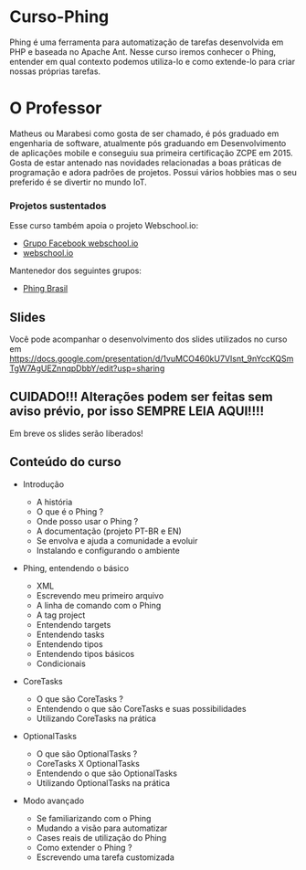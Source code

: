 # Curso-Phing

Phing é uma ferramenta para automatização de tarefas desenvolvida em PHP e baseada no Apache Ant. Nesse curso iremos conhecer o Phing, entender em qual contexto podemos utiliza-lo e como extende-lo para criar nossas próprias tarefas.

# O Professor

Matheus ou Marabesi como gosta de ser chamado, é pós graduado em engenharia de software, atualmente pós graduando em Desenvolvimento de aplicações mobile e conseguiu sua primeira certificação ZCPE em 2015. Gosta de estar antenado nas novidades relacionadas a boas práticas de programação e adora padrões de projetos. Possui vários hobbies mas o seu preferido é se divertir no mundo IoT.

### Projetos sustentados

Esse curso também apoia o projeto Webschool.io:

* [Grupo Facebook webschool.io](https://www.facebook.com/webschool.io)
* [webschool.io](https://github.com/Webschool-io)

Mantenedor dos seguintes grupos:

* [Phing Brasil](https://www.facebook.com/groups/phingbrasil)

## Slides

Você pode acompanhar o desenvolvimento dos slides utilizados no curso em https://docs.google.com/presentation/d/1vuMCO460kU7VIsnt_9nYccKQSmTgW7AgUEZnnqpDbbY/edit?usp=sharing

## **CUIDADO!!! Alterações podem ser feitas sem aviso prévio, por isso SEMPRE LEIA AQUI!!!!**

Em breve os slides serão liberados!

## Conteúdo do curso

- Introdução
    - A história
    - O que é o Phing ?
    - Onde posso usar o Phing ?
    - A documentação (projeto PT-BR e EN)
    - Se envolva e ajuda a comunidade a evoluir
    - Instalando e configurando o ambiente
    
- Phing, entendendo o básico
    - XML
    - Escrevendo meu primeiro arquivo
    - A linha de comando com o Phing
    - A tag project
    - Entendendo targets
    - Entendendo tasks
    - Entendendo tipos
    - Entendendo tipos básicos
    - Condicionais
    
- CoreTasks
    - O que são CoreTasks ?
    - Entendendo o que são CoreTasks e suas possibilidades
    - Utilizando CoreTasks na prática
    
- OptionalTasks
    - O que são OptionalTasks ?
    - CoreTasks X OptionalTasks
    - Entendendo o que são OptionalTasks
    - Utilizando OptionalTasks na prática

- Modo avançado
    - Se familiarizando com o Phing
    - Mudando a visão para automatizar
    - Cases reais de utilização do Phing
    - Como extender o Phing ?
    - Escrevendo uma tarefa customizada
